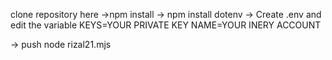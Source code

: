 clone repository here
->npm install
-> npm install dotenv
-> Create .env and edit the variable
KEYS=YOUR PRIVATE KEY
NAME=YOUR INERY ACCOUNT

->  push
node rizal21.mjs
